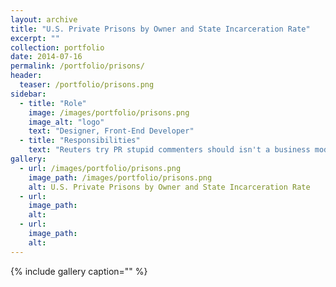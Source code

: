 ```yaml
---
layout: archive
title: "U.S. Private Prisons by Owner and State Incarceration Rate"
excerpt: ""
collection: portfolio
date: 2014-07-16
permalink: /portfolio/prisons/
header:
  teaser: /portfolio/prisons.png
sidebar:
  - title: "Role"
    image: /images/portfolio/prisons.png
    image_alt: "logo"
    text: "Designer, Front-End Developer"
  - title: "Responsibilities"
    text: "Reuters try PR stupid commenters should isn't a business model"
gallery:
  - url: /images/portfolio/prisons.png
    image_path: /images/portfolio/prisons.png
    alt: U.S. Private Prisons by Owner and State Incarceration Rate
  - url:
    image_path:
    alt:
  - url:
    image_path:
    alt:
---
```


{% include gallery caption="" %}
